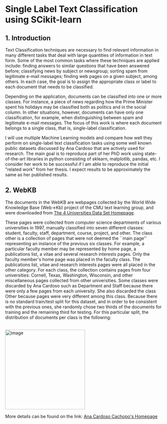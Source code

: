 # Single Label Text Classification using SCikit-learn

## 1. Introduction
Text Classification techniques are necessary to find relevant information in many different tasks that deal with large quantities of information in text form. Some of the most common tasks where these techniques are applied include: finding answers to similar questions that have been answered before; classifying news by subject or newsgroup; sorting spam from legitimate e-mail messages; finding web pages on a given subject, among others. In each case, the goal is to assign the appropriate class or label to each document that needs to be classified.

Depending on the application, documents can be classified into one or more classes. For instance, a piece of news regarding how the Prime Minister spent his holidays may be classified both as politics and in the social column. In other situations, however, documents can have only one classification, for example, when distinguishing between spam and legitimate e-mail messages. The focus of this work is where each document belongs to a single class, that is, single-label classification.

I will use multiple Machine Learning models and compare how well they perform on single-label text classification tasks using some well known public datasets discussed by Ana Cardoso that are actively used for research. The main goal is to reproduce part of her PhD work using state-of-the-art libraries in python consisting of sklearn, matplotlib, pandas, etc. I consider her work to be successful if I am able to reproduce the initial "related work" from her thesis. I expect results to be approximately the same as her published results.

## 2. WebKB

The documents in the WebKB are webpages collected by the World Wide Knowledge Base (Web->Kb) project of the CMU text learning group, and were downloaded from [The 4 Universities Data Set Homepage](http://www.google.com/url?q=http%3A%2F%2Fwww.cs.cmu.edu%2Fafs%2Fcs.cmu.edu%2Fproject%2Ftheo-20%2Fwww%2Fdata%2F&sa=D&sntz=1&usg=AOvVaw3sn3EgrlvyUavPg9zj8z8K).

These pages were collected from computer science departments of various universities in 1997, manually classified into seven different classes: student, faculty, staff, department, course, project, and other. The class other is a collection of pages that were not deemed the ``main page'' representing an instance of the previous six classes. For example, a particular faculty member may be represented by home page, a publications list, a vitae and several research interests pages. Only the faculty member's home page was placed in the faculty class. The publications list, vitae and research interests pages were all placed in the other category. For each class, the collection contains pages from four universities: Cornell, Texas, Washington, Wisconsin, and other miscellaneous pages collected from other universities. Some classes were discarded by Ana Cardoso such as Department and Staff because there were only a few pages from each university. She also discarded the class Other because pages were very different among this class. Because there is no standard train/test split for this dataset, and in order to be consistent with the previous ones, she  randomly chose two thirds of the documents for training and the remaining third for testing. For this particular split, the distribution of documents per class is the following:


<br><img width="257" alt="image" src="https://user-images.githubusercontent.com/61377755/208338911-90c3fb85-0a7b-4a06-bb1e-6af174bffb99.png">

More details can be found on the link: [Ana Cardoso Cachopo's Homepage](https://ana.cachopo.org/datasets-for-single-label-text-categorization)
